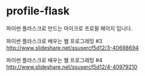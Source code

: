 profile-flask
=============

파이썬 플라스크로 만드는 마이크로 프로필 페이지 입니다.

파이썬 플라스크로 배우는 웹 프로그래밍 #3
http://www.slideshare.net/ssusercf5d12/3-40698694

파이썬 플라스크로 배우는 웹 프로그래밍 #4
http://www.slideshare.net/ssusercf5d12/4-40979210
